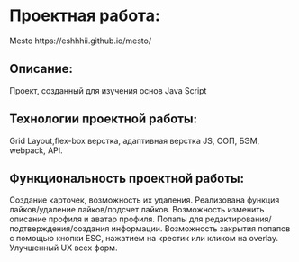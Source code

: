 <h1><b>Проектная работа</b>:</h1>
Mesto  https://eshhhii.github.io/mesto/

<h2><b>Описание</b>:</h2>
Проект, созданный для изучения основ Java Script

<h2><b>Технологии проектной работы</b>:</h2>
Grid Layout,flex-box верстка, адаптивная верстка JS, ООП, БЭМ, webpack, API.

<h2><b>Функциональность проектной работы</b>:</h2>
Создание карточек, возможность их удаления. Реализована функция лайков/удаление лайков/подсчет лайков. Возможность изменить описание профиля и аватар профиля. Попапы для редактирования/подтверждения/создания информации. Возможность закрытия попапов с помощью кнопки ESC, нажатием на крестик или кликом на overlay. Улучшенный UX всех форм.

